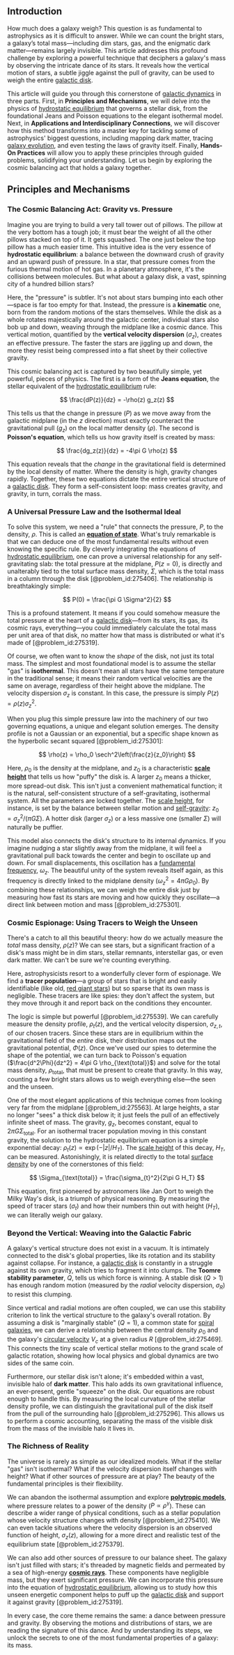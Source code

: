 ## Introduction
How much does a galaxy weigh? This question is as fundamental to astrophysics as it is difficult to answer. While we can count the bright stars, a galaxy’s total mass—including dim stars, gas, and the enigmatic dark matter—remains largely invisible. This article addresses this profound challenge by exploring a powerful technique that deciphers a galaxy's mass by observing the intricate dance of its stars. It reveals how the vertical motion of stars, a subtle jiggle against the pull of gravity, can be used to weigh the entire [galactic disk](@article_id:158130).

This article will guide you through this cornerstone of [galactic dynamics](@article_id:159625) in three parts. First, in **Principles and Mechanisms**, we will delve into the physics of [hydrostatic equilibrium](@article_id:146252) that governs a stellar disk, from the foundational Jeans and Poisson equations to the elegant isothermal model. Next, in **Applications and Interdisciplinary Connections**, we will discover how this method transforms into a master key for tackling some of astrophysics' biggest questions, including mapping dark matter, tracing [galaxy evolution](@article_id:158346), and even testing the laws of gravity itself. Finally, **Hands-On Practices** will allow you to apply these principles through guided problems, solidifying your understanding. Let us begin by exploring the cosmic balancing act that holds a galaxy together.

## Principles and Mechanisms

### The Cosmic Balancing Act: Gravity vs. Pressure

Imagine you are trying to build a very tall tower out of pillows. The pillow at the very bottom has a tough job; it must bear the weight of all the other pillows stacked on top of it. It gets squashed. The one just below the top pillow has a much easier time. This intuitive idea is the very essence of **hydrostatic equilibrium**: a balance between the downward crush of gravity and an upward push of pressure. In a star, that pressure comes from the furious thermal motion of hot gas. In a planetary atmosphere, it's the collisions between molecules. But what about a galaxy disk, a vast, spinning city of a hundred billion stars?

Here, the "pressure" is subtler. It's not about stars bumping into each other—space is far too empty for that. Instead, the pressure is a **kinematic** one, born from the random motions of the stars themselves. While the disk as a whole rotates majestically around the galactic center, individual stars also bob up and down, weaving through the midplane like a cosmic dance. This vertical motion, quantified by the **vertical velocity dispersion** (${\sigma_z}$), creates an effective pressure. The faster the stars are jiggling up and down, the more they resist being compressed into a flat sheet by their collective gravity.

This cosmic balancing act is captured by two beautifully simple, yet powerful, pieces of physics. The first is a form of the **Jeans equation**, the stellar equivalent of the [hydrostatic equilibrium](@article_id:146252) rule:

$$
\frac{dP(z)}{dz} = -\rho(z) g_z(z)
$$

This tells us that the change in pressure ($P$) as we move away from the galactic midplane (in the $z$ direction) must exactly counteract the gravitational pull ($g_z$) on the local matter density ($\rho$). The second is **Poisson's equation**, which tells us how gravity itself is created by mass:

$$
\frac{dg_z(z)}{dz} = -4\pi G \rho(z)
$$

This equation reveals that the *change* in the gravitational field is determined by the local density of matter. Where the density is high, gravity changes rapidly. Together, these two equations dictate the entire vertical structure of a [galactic disk](@article_id:158130). They form a self-consistent loop: mass creates gravity, and gravity, in turn, corrals the mass.

### A Universal Pressure Law and the Isothermal Ideal

To solve this system, we need a "rule" that connects the pressure, $P$, to the density, $\rho$. This is called an **[equation of state](@article_id:141181)**. What's truly remarkable is that we can deduce one of the most fundamental results without even knowing the specific rule. By cleverly integrating the equations of [hydrostatic equilibrium](@article_id:146252), one can prove a universal relationship for any self-gravitating slab: the total pressure at the midplane, $P(z=0)$, is directly and unalterably tied to the total surface mass density, $\Sigma$, which is the total mass in a column through the disk [@problem_id:275406]. The relationship is breathtakingly simple:

$$
P(0) = \frac{\pi G \Sigma^2}{2}
$$

This is a profound statement. It means if you could somehow measure the total pressure at the heart of a [galactic disk](@article_id:158130)—from its stars, its gas, its cosmic rays, everything—you could immediately calculate the total mass per unit area of that disk, no matter how that mass is distributed or what it's made of [@problem_id:275319].

Of course, we often want to know the *shape* of the disk, not just its total mass. The simplest and most foundational model is to assume the stellar "gas" is **isothermal**. This doesn't mean all stars have the same temperature in the traditional sense; it means their random vertical velocities are the same on average, regardless of their height above the midplane. The velocity dispersion $\sigma_z$ is constant. In this case, the pressure is simply $P(z) = \rho(z) \sigma_z^2$.

When you plug this simple pressure law into the machinery of our two governing equations, a unique and elegant solution emerges. The density profile is not a Gaussian or an exponential, but a specific shape known as the hyperbolic secant squared [@problem_id:275301]:

$$
\rho(z) = \rho_0 \sech^2\left(\frac{z}{z_0}\right)
$$

Here, $\rho_0$ is the density at the midplane, and $z_0$ is a characteristic **[scale height](@article_id:263260)** that tells us how "puffy" the disk is. A larger $z_0$ means a thicker, more spread-out disk. This isn't just a convenient mathematical function; it is the natural, self-consistent structure of a self-gravitating, isothermal system. All the parameters are locked together. The [scale height](@article_id:263260), for instance, is set by the balance between stellar motion and [self-gravity](@article_id:270521): $z_0 = \sigma_z^2 / (\pi G \Sigma)$. A hotter disk (larger $\sigma_z$) or a less massive one (smaller $\Sigma$) will naturally be puffier.

This model also connects the disk's structure to its internal dynamics. If you imagine nudging a star slightly away from the midplane, it will feel a gravitational pull back towards the center and begin to oscillate up and down. For small displacements, this oscillation has a [fundamental frequency](@article_id:267688), $\omega_z$. The beautiful unity of the system reveals itself again, as this frequency is directly linked to the midplane density ($\omega_z^2 = 4\pi G \rho_0$). By combining these relationships, we can weigh the entire disk just by measuring how fast its stars are moving and how quickly they oscillate—a direct link between motion and mass [@problem_id:275301].

### Cosmic Espionage: Using Tracers to Weigh the Unseen

There's a catch to all this beautiful theory: how do we actually measure the *total* mass density, $\rho(z)$? We can see stars, but a significant fraction of a disk's mass might be in dim stars, stellar remnants, interstellar gas, or even dark matter. We can't be sure we're counting everything.

Here, astrophysicists resort to a wonderfully clever form of espionage. We find a **tracer population**—a group of stars that is bright and easily identifiable (like old, [red giant stars](@article_id:161464)) but so sparse that its own mass is negligible. These tracers are like spies: they don't affect the system, but they move through it and report back on the conditions they encounter.

The logic is simple but powerful [@problem_id:275539]. We can carefully measure the density profile, $\rho_t(z)$, and the vertical velocity dispersion, $\sigma_{z,t}$, of our chosen tracers. Since these stars are in equilibrium within the gravitational field of the *entire* disk, their distribution maps out the gravitational potential, $\Phi(z)$. Once we've used our spies to determine the shape of the potential, we can turn back to Poisson's equation ($\frac{d^2\Phi}{dz^2} = 4\pi G \rho_{\text{total}}$) and solve for the total mass density, $\rho_{\text{total}}$, that must be present to create that gravity. In this way, counting a few bright stars allows us to weigh everything else—the seen and the unseen.

One of the most elegant applications of this technique comes from looking very far from the midplane [@problem_id:275563]. At large heights, a star no longer "sees" a thick disk below it; it just feels the pull of an effectively infinite sheet of mass. The gravity, $g_z$, becomes constant, equal to $2\pi G \Sigma_{\text{total}}$. For an isothermal tracer population moving in this constant gravity, the solution to the hydrostatic equilibrium equation is a simple exponential decay: $\rho_t(z) \propto \exp(-|z|/H_T)$. The [scale height](@article_id:263260) of this decay, $H_T$, can be measured. Astonishingly, it is related directly to the total [surface density](@article_id:161395) by one of the cornerstones of this field:

$$
\Sigma_{\text{total}} = \frac{\sigma_{t}^2}{2\pi G H_T}
$$

This equation, first pioneered by astronomers like Jan Oort to weigh the Milky Way's disk, is a triumph of physical reasoning. By measuring the speed of tracer stars ($\sigma_t$) and how their numbers thin out with height ($H_T$), we can literally weigh our galaxy.

### Beyond the Vertical: Weaving into the Galactic Fabric

A galaxy's vertical structure does not exist in a vacuum. It is intimately connected to the disk's global properties, like its rotation and its stability against collapse. For instance, a [galactic disk](@article_id:158130) is constantly in a struggle against its own gravity, which tries to fragment it into clumps. The **Toomre stability parameter**, $Q$, tells us which force is winning. A stable disk ($Q \gt 1$) has enough random motion (measured by the *radial* velocity dispersion, $\sigma_R$) to resist this clumping.

Since vertical and radial motions are often coupled, we can use this stability criterion to link the vertical structure to the galaxy's overall rotation. By assuming a disk is "marginally stable" ($Q=1$), a common state for [spiral galaxies](@article_id:161543), we can derive a relationship between the central density $\rho_0$ and the galaxy's [circular velocity](@article_id:161058) $V_c$ at a given radius $R$ [@problem_id:275469]. This connects the tiny scale of vertical stellar motions to the grand scale of galactic rotation, showing how local physics and global dynamics are two sides of the same coin.

Furthermore, our stellar disk isn't alone; it's embedded within a vast, invisible halo of **dark matter**. This halo adds its own gravitational influence, an ever-present, gentle "squeeze" on the disk. Our equations are robust enough to handle this. By measuring the local curvature of the stellar density profile, we can distinguish the gravitational pull of the disk itself from the pull of the surrounding halo [@problem_id:275296]. This allows us to perform a cosmic accounting, separating the mass of the visible disk from the mass of the invisible halo it lives in.

### The Richness of Reality

The universe is rarely as simple as our idealized models. What if the stellar "gas" isn't isothermal? What if the velocity dispersion itself changes with height? What if other sources of pressure are at play? The beauty of the fundamental principles is their flexibility.

We can abandon the isothermal assumption and explore **[polytropic models](@article_id:159686)**, where pressure relates to a power of the density ($P \propto \rho^\gamma$). These can describe a wider range of physical conditions, such as a stellar population whose velocity structure changes with density [@problem_id:275410]. We can even tackle situations where the velocity dispersion is an observed function of height, $\sigma_z(z)$, allowing for a more direct and realistic test of the equilibrium state [@problem_id:275379].

We can also add other sources of pressure to our balance sheet. The galaxy isn't just filled with stars; it's threaded by magnetic fields and permeated by a sea of high-energy **[cosmic rays](@article_id:158047)**. These components have negligible mass, but they exert significant pressure. We can incorporate this pressure into the equation of [hydrostatic equilibrium](@article_id:146252), allowing us to study how this unseen energetic component helps to puff up the [galactic disk](@article_id:158130) and support it against gravity [@problem_id:275319].

In every case, the core theme remains the same: a dance between pressure and gravity. By observing the motions and distributions of stars, we are reading the signature of this dance. And by understanding its steps, we unlock the secrets to one of the most fundamental properties of a galaxy: its mass.